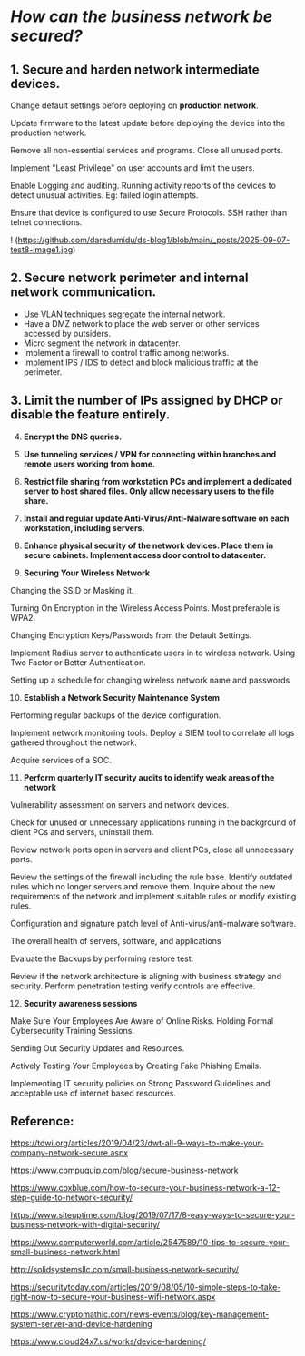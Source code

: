 # _How can the business network be secured?_

## 1. Secure and harden network intermediate devices.

Change default settings before deploying on **production network**.

Update firmware to the latest update before deploying the device into the production network.

Remove all non-essential services and programs. Close all unused ports.

Implement "Least Privilege" on user accounts and limit the users.

Enable Logging and auditing. Running activity reports of the devices to detect unusual activities. Eg: failed login attempts.

Ensure that device is configured to use Secure Protocols. SSH rather than telnet connections.

! (https://github.com/daredumidu/ds-blog1/blob/main/_posts/2025-09-07-test8-image1.jpg)

## 2. Secure network perimeter and internal network communication.

- Use VLAN techniques segregate the internal network.
- Have a DMZ network to place the web server or other services accessed by outsiders.
- Micro segment the network in datacenter.
- Implement a firewall to control traffic among networks.
- Implement IPS / IDS to detect and block malicious traffic at the perimeter.

## 3. Limit the number of IPs assigned by DHCP or disable the feature entirely.

4.  **Encrypt the DNS queries.**

5.  **Use tunneling services / VPN for connecting within branches and
    remote users working from home.**

6.  **Restrict file sharing from workstation PCs and implement a
    dedicated server to host shared files. Only allow necessary users to
    the file share.**

7.  **Install and regular update Anti-Virus/Anti-Malware software on
    each workstation, including servers.**

8.  **Enhance physical security of the network devices. Place them in
    secure cabinets. Implement access door control to datacenter.**

9.  **Securing Your Wireless Network**

Changing the SSID or Masking it.

Turning On Encryption in the Wireless Access Points. Most preferable is
WPA2.

Changing Encryption Keys/Passwords from the Default Settings.

Implement Radius server to authenticate users in to wireless network.
Using Two Factor or Better Authentication.

Setting up a schedule for changing wireless network name and passwords

10. **Establish a Network Security Maintenance System**

Performing regular backups of the device configuration.

Implement network monitoring tools. Deploy a SIEM tool to correlate all
logs gathered throughout the network.

Acquire services of a SOC.

11. **Perform quarterly IT security audits to identify weak areas of the
    network**

Vulnerability assessment on servers and network devices.

Check for unused or unnecessary applications running in the background
of client PCs and servers, uninstall them.

Review network ports open in servers and client PCs, close all
unnecessary ports.

Review the settings of the firewall including the rule base. Identify
outdated rules which no longer servers and remove them. Inquire about
the new requirements of the network and implement suitable rules or
modify existing rules.

Configuration and signature patch level of Anti-virus/anti-malware
software.

The overall health of servers, software, and applications

Evaluate the Backups by performing restore test.

Review if the network architecture is aligning with business strategy
and security. Perform penetration testing verify controls are effective.

12. **Security awareness sessions**

Make Sure Your Employees Are Aware of Online Risks. Holding Formal
Cybersecurity Training Sessions.

Sending Out Security Updates and Resources.

Actively Testing Your Employees by Creating Fake Phishing Emails.

Implementing IT security policies on Strong Password Guidelines and
acceptable use of internet based resources.

## Reference:

https://tdwi.org/articles/2019/04/23/dwt-all-9-ways-to-make-your-company-network-secure.aspx

https://www.compuquip.com/blog/secure-business-network

https://www.coxblue.com/how-to-secure-your-business-network-a-12-step-guide-to-network-security/

https://www.siteuptime.com/blog/2019/07/17/8-easy-ways-to-secure-your-business-network-with-digital-security/

https://www.computerworld.com/article/2547589/10-tips-to-secure-your-small-business-network.html

http://solidsystemsllc.com/small-business-network-security/

https://securitytoday.com/articles/2019/08/05/10-simple-steps-to-take-right-now-to-secure-your-business-wifi-network.aspx

https://www.cryptomathic.com/news-events/blog/key-management-system-server-and-device-hardening

https://www.cloud24x7.us/works/device-hardening/



















